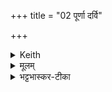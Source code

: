 +++
title = "02 पूर्णा दर्वि"

+++


<details><summary>Keith</summary>

O ladle, fly away filled,  
And well filled do thou fly back;  
Like wares, O Śatakratu,  
Let us barter food and strength.
</details>

<details><summary>मूलम्</summary>

पू॒र्णा द॑र्वि॒ परा॑ पत॒ सुपू᳚र्णा॒ पुन॒राप॑त ।   
व॒स्नेव॒ वि क्री॑णावहा॒ इष॒मूर्जꣳ॑ शतक्रतो  ॥
</details>

<details><summary>भट्टभास्कर-टीका</summary>

हे **दर्वि पूर्णा** शरनिष्कासस्य पूरिता । 'वा दान्तशान्त' इति ण्यन्तस्य निपात्यते ।  
ईदृशी **परापत** इन्द्रं प्रति गच्छ । ततस् **सुपूर्णा** सुष्ठु धनस्य पूर्णा पुनरस्मान् **प्रत्यापत** आगच्छ । एवं **वस्नेव** वस्नेन मूल्येनेव । 'सुपां सलुक्' इत्याकारः ।  
**क्रीणावहै** इन्द्रश्चाहं च परस्परतः वणिग्वद्विनिमयं करवावहै । किं विक्रीणावहा इत्युच्यते - **इषम् ऊर्जम्** अन्नं रसादिकं धनादिकं च ; अतोत्रावयोस्त्वं गतागतकारिणी साधनभावमाचरेति । तदेवाह - हे **शतक्रतो** बहुविधकर्मकरणकुशले गतागतसमर्थे ॥
</details>
